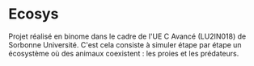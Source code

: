 # Ecosys

Projet réalisé en binome dans le cadre de l'UE C Avancé (LU2IN018) de Sorbonne Université. C'est cela consiste à simuler étape par étape un écosystème où des animaux coexistent : les proies et les prédateurs.
